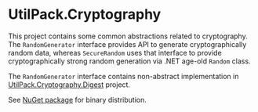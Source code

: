 # UtilPack.Cryptography

This project contains some common abstractions related to cryptography.
The `RandomGenerator` interface provides API to generate cryptographically random data, whereas `SecureRandom` uses that interface to provide cryptographically strong random generation via .NET age-old `Random` class.

The `RandomGenerator` interface contains non-abstract implementation in [UtilPack.Cryptography.Digest](../UtilPack.Cryptography.Digest) project.

See [NuGet package](http://www.nuget.org/packages/UtilPack.Cryptography) for binary distribution.